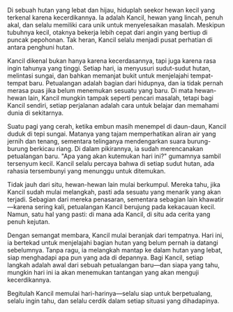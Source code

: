 Di sebuah hutan yang lebat dan hijau, hiduplah seekor hewan kecil yang terkenal karena kecerdikannya. Ia adalah Kancil, hewan yang lincah, penuh akal, dan selalu memiliki cara unik untuk menyelesaikan masalah. Meskipun tubuhnya kecil, otaknya bekerja lebih cepat dari angin yang bertiup di puncak pepohonan. Tak heran, Kancil selalu menjadi pusat perhatian di antara penghuni hutan.

Kancil dikenal bukan hanya karena kecerdasannya, tapi juga karena rasa ingin tahunya yang tinggi. Setiap hari, ia menyusuri sudut-sudut hutan, melintasi sungai, dan bahkan memanjat bukit untuk menjelajahi tempat-tempat baru. Petualangan adalah bagian dari hidupnya, dan ia tidak pernah merasa puas jika belum menemukan sesuatu yang baru. Di mata hewan-hewan lain, Kancil mungkin tampak seperti pencari masalah, tetapi bagi Kancil sendiri, setiap perjalanan adalah cara untuk belajar dan memahami dunia di sekitarnya.

Suatu pagi yang cerah, ketika embun masih menempel di daun-daun, Kancil duduk di tepi sungai. Matanya yang tajam memperhatikan aliran air yang jernih dan tenang, sementara telinganya mendengarkan suara burung-burung berkicau riang. Di dalam pikirannya, ia sudah merencanakan petualangan baru. "Apa yang akan kutemukan hari ini?" gumamnya sambil tersenyum kecil. Kancil selalu percaya bahwa di setiap sudut hutan, ada rahasia tersembunyi yang menunggu untuk ditemukan.

Tidak jauh dari situ, hewan-hewan lain mulai berkumpul. Mereka tahu, jika Kancil sudah mulai melangkah, pasti ada sesuatu yang menarik yang akan terjadi. Sebagian dari mereka penasaran, sementara sebagian lain khawatir—karena sering kali, petualangan Kancil berujung pada kekacauan kecil. Namun, satu hal yang pasti: di mana ada Kancil, di situ ada cerita yang penuh kejutan.

Dengan semangat membara, Kancil mulai beranjak dari tempatnya. Hari ini, ia bertekad untuk menjelajahi bagian hutan yang belum pernah ia datangi sebelumnya. Tanpa ragu, ia melangkah mantap ke dalam hutan yang lebat, siap menghadapi apa pun yang ada di depannya. Bagi Kancil, setiap langkah adalah awal dari sebuah petualangan baru—dan siapa yang tahu, mungkin hari ini ia akan menemukan tantangan yang akan menguji kecerdikannya.

Begitulah Kancil memulai hari-harinya—selalu siap untuk berpetualang, selalu ingin tahu, dan selalu cerdik dalam setiap situasi yang dihadapinya.